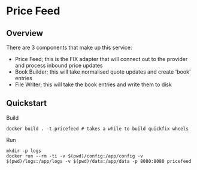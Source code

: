 # Price Feed

## Overview

There are 3 components that make up this service:

  - Price Feed; this is the FIX adapter that will connect out to the provider and process inbound price updates
  - Book Builder; this will take normalised quote updates and create 'book' entries
  - File Writer; this will take the book entries and write them to disk

## Quickstart

Build
```
docker build . -t pricefeed # takes a while to build quickfix wheels
```

Run
```
mkdir -p logs
docker run --rm -ti -v $(pwd)/config:/app/config -v $(pwd)/logs:/app/logs -v $(pwd)/data:/app/data -p 8080:8080 pricefeed
```
